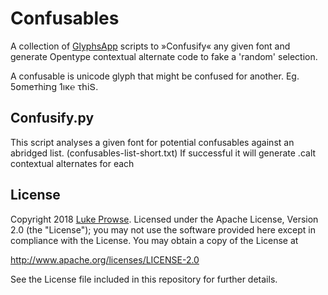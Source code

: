 # Confusables

A collection of [GlyphsApp](https://glyphsapp.com/) scripts to »Confusify« any given font and generate Opentype contextual alternate code to fake a 'random' selection. 

A confusable is unicode glyph that might be confused for another. Eg. 5໐meтhiתg 1ıк℮ τհiՏ.

## Confusify.py

This script analyses a given font for potential confusables against an abridged list. (confusables-list-short.txt) If successful it will generate .calt contextual alternates for each

## License

Copyright 2018 [Luke Prowse](http://twitter.com/luke_prowse). Licensed under the Apache License, Version 2.0 (the "License"); you may not use the software provided here except in compliance with the License. You may obtain a copy of the License at

http://www.apache.org/licenses/LICENSE-2.0

See the License file included in this repository for further details.
	
